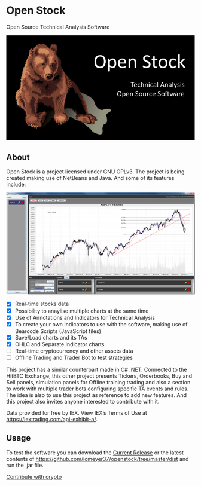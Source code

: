 # Open Stock
Open Source Technical Analysis Software

![1.0a](sblogo.png)

## About
Open Stock is a project licensed under GNU GPLv3. The project is being created making use of NetBeans and Java. And some of its features include:

![1.0a](example.png)

- [x] Real-time stocks data
- [x] Possibility to anaylise multiple charts at the same time
- [x] Use of Annotations and Indicators for Technical Analysis
- [x] To create your own Indicators to use with the software, making use of Bearcode Scripts (JavaScript files)
- [x] Save/Load charts and its TAs
- [x] OHLC and Separate Indicator charts
- [ ] Real-time cryptocurrency and other assets data
- [ ] Offline Trading and Trader Bot to test strategies

This project has a similar counterpart made in C# .NET. Connected to the HitBTC Exchange, this other project presents Tickers, Orderbooks, Buy and Sell panels, simulation panels for Offline training trading and also a section to work with multiple trader bots configuring specific TA events and rules. The idea is also to use this project as reference to add new features. And this project also invites anyone interested to contribute with it.

Data provided for free by IEX. View IEX’s Terms of Use at https://iextrading.com/api-exhibit-a/.

## Usage
To test the software you can download the [Current Release](https://github.com/lcmeyer37/openstock/releases/download/v1.01/openstock20012019.zip) or the latest contents of https://github.com/lcmeyer37/openstock/tree/master/dist and run the .jar file.

[Contribute with crypto](https://commerce.coinbase.com/checkout/4f5a0777-1d17-4a96-90e6-9a2d6046a08b)
